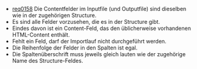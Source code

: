 * [req0158](https://github.com/PolitAktiv/politaktiv-requirements/tree/master/de/requirements/req0158.md)
Die Contentfelder im Inputfile (und Outputfile) sind dieselben wie in der zugehörigen Structure.
 * Es sind alle Felder vorzusehen, die es in der Structure gibt.
 * Eindes davon ist ein Content-Feld, das den üblicherweise vorhandenen HTML-Content enthält.
 * Fehlt ein Feld, darf der Importlauf nicht durchgeführt werden.
 * Die Reihenfolge der Felder in den Spalten ist egal.
 * Die Spaltenüberschrift muss jeweils gleich lauten wie der zugehörige Name des Structure-Feldes.
 
 
